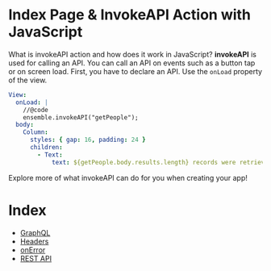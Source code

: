 # Index Page & InvokeAPI Action with JavaScript

What is invokeAPI action and how does it work in JavaScript?
**invokeAPI** is used for calling an API. You can call an API on events such as a button tap or on screen load. First, you have to declare an API. Use the `onLoad` property of the view.

````yaml
View:
  onLoad: |
    //@code
    ensemble.invokeAPI("getPeople");
  body:
    Column:
      styles: { gap: 16, padding: 24 }
      children:
        - Text:
            text: ${getPeople.body.results.length} records were retrieved from API
````

Explore more of what invokeAPI can do for you when creating your app!
# Index
- [GraphQL](/APIs/graphql.md)
- [Headers](/APIs/headers.md)
- [onError](/APIs/on-error.md)
- [REST API](/APIs/rest-api.md)
